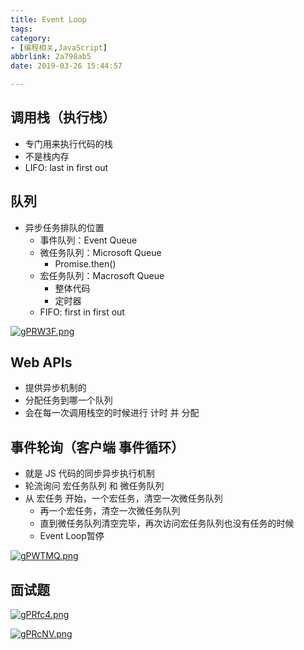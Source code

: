 ```yaml
---
title: Event Loop
tags:
category:
- [编程相关,JavaScript] 
abbrlink: 2a798ab5
date: 2019-03-26 15:44:57

---
```




## 调用栈（执行栈）
+ 专门用来执行代码的栈
+ 不是栈内存
+ LIFO: last in first out

## 队列
+ 异步任务排队的位置
  + 事件队列：Event Queue
  + 微任务队列：Microsoft Queue
    + Promise.then()
  + 宏任务队列：Macrosoft Queue
    + 整体代码
    + 定时器
  + FIFO: first in first out

[![gPRW3F.png](https://z3.ax1x.com/2021/04/28/gPRW3F.png)](https://imgtu.com/i/gPRW3F)

## Web APIs
+ 提供异步机制的
+ 分配任务到哪一个队列
+ 会在每一次调用栈空的时候进行 计时 并 分配

## 事件轮询（客户端 事件循环）
+ 就是 JS 代码的同步异步执行机制
+ 轮流询问 宏任务队列 和 微任务队列
+ 从 宏任务 开始，一个宏任务，清空一次微任务队列
  + 再一个宏任务，清空一次微任务队列
  + 直到微任务队列清空完毕，再次访问宏任务队列也没有任务的时候
  + Event Loop暂停


[![gPWTMQ.png](https://z3.ax1x.com/2021/04/28/gPWTMQ.png)](https://imgtu.com/i/gPWTMQ)
## 面试题
[![gPRfc4.png](https://z3.ax1x.com/2021/04/28/gPRfc4.png)](https://imgtu.com/i/gPRfc4)

[![gPRcNV.png](https://z3.ax1x.com/2021/04/28/gPRcNV.png)](https://imgtu.com/i/gPRcNV)